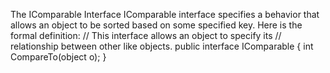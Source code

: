 The IComparable Interface
IComparable interface specifies a behavior that allows an object to be sorted based on some
specified key. Here is the formal definition:
// This interface allows an object to specify its
// relationship between other like objects.
public interface IComparable
{
int CompareTo(object o);
}
